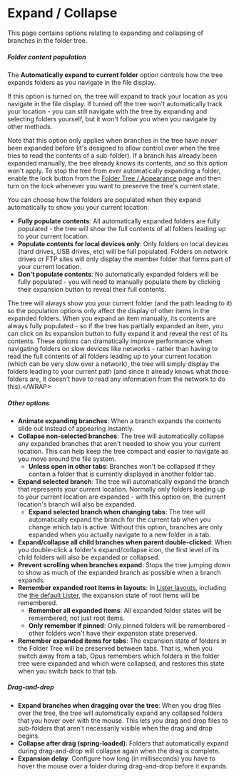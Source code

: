 # Expand / Collapse

This page contains options relating to expanding and collapsing of branches in the folder tree.

##### Folder content population

The **Automatically expand to current folder** option controls how the tree expands folders as you navigate in the file display.

If this option is turned on, the tree will expand to track your location as you navigate in the file display. If turned off the tree won't automatically track your location - you can still navigate with the tree by expanding and selecting folders yourself, but it won't follow you when you navigate by other methods.

Note that this option only applies when branches in the tree have *never* been expanded before (it's designed to allow control over when the tree tries to read the contents of a sub-folder). If a branch has already been expanded manually, the tree already knows its contents, and so this option won't apply. To stop the tree from ever automatically expanding a folder, enable the lock button from the [Folder Tree / Appearance](appearance.md) page and then turn on the lock whenever you want to preserve the tree's current state.

You can choose how the folders are populated when they expand automatically to show you your current location:

- **Fully populate contents**: All automatically expanded folders are fully populated - the tree will show the full contents of all folders leading up to your current location.
- **Populate contents for local devices only**: Only folders on local devices (hard drives, USB drives, etc) will be full populated. Folders on network drives or FTP sites will only display the member folder that forms part of your current location.
- **Don't populate contents**: No automatically expanded folders will be fully populated - you will need to manually populate them by clicking their expansion button to reveal their full contents.

The tree will always show you your current folder (and the path leading to it) so the population options only affect the display of other items in the expanded folders. When you expand an item manually, its contents are always fully populated - so if the tree has partially expanded an item, you can click on its expansion button to fully expand it and reveal the rest of its contents. These options can dramatically improve performance when navigating folders on slow devices like networks - rather than having to read the full contents of all folders leading up to your current location (which can be very slow over a network), the tree will simply display the folders leading to your current path (and since it already knows what those folders are, it doesn't have to read any information from the network to do this).\</WRAP\>

##### Other options

- **Animate expanding branches**: When a branch expands the contents slide out instead of appearing instantly.
- **Collapse non-selected branches**: The tree will automatically collapse any expanded branches that aren't needed to show you your current location. This can help keep the tree compact and easier to navigate as you move around the file system.
  - **Unless open in other tabs**: Branches won't be collapsed if they contain a folder that is currently displayed in another folder tab.
- **Expand selected branch**: The tree will automatically expand the branch that represents your current location. Normally only folders leading up to your current location are expanded - with this option on, the current location's branch will also be expanded.
  - **Expand selected branch when changing tabs**: The tree will automatically expand the branch for the current tab when you change which tab is active. Without this option, branches are only expanded when you actually navigate to a new folder in a tab.
- **Expand/collapse all child branches when parent double-clicked**: When you double-click a folder's expand/collapse icon, the first level of its child folders will also be expanded or collapsed.
- **Prevent scrolling when branches expand**: Stops the tree jumping down to show as much of the expanded branch as possible when a branch expands.
- **Remember expanded root items in layouts**: In [Lister layouts](/Manual/basic_concepts/the_lister/layouts/RAEDME.md), including the [the default Lister](/Manual/basic_concepts/the_lister/the_default_lister.md), the expansion state of root items will be remembered.
  - **Remember all expanded items**: All expanded folder states will be remembered, not just root items.
  - **Only remember if pinned**: Only pinned folders will be remembered - other folders won't have their expansion state preserved.
- **Remember expanded items for tabs**: The expansion state of folders in the Folder Tree will be preserved between tabs. That is, when you switch away from a tab, Opus remembers which folders in the folder tree were expanded and which were collapsed, and restores this state when you switch back to that tab.

##### Drag-and-drop

- **Expand branches when dragging over the tree**: When you drag files over the tree, the tree will automatically expand any collapsed folders that you hover over with the mouse. This lets you drag and drop files to sub-folders that aren't necessarily visible when the drag and drop begins.
- **Collapse after drag (spring-loaded)**: Folders that automatically expand during drag-and-drop will collapse again when the drag is complete.
- **Expansion delay**: Configure how long (in milliseconds) you have to hover the mouse over a folder during drag-and-drop before it expands.
